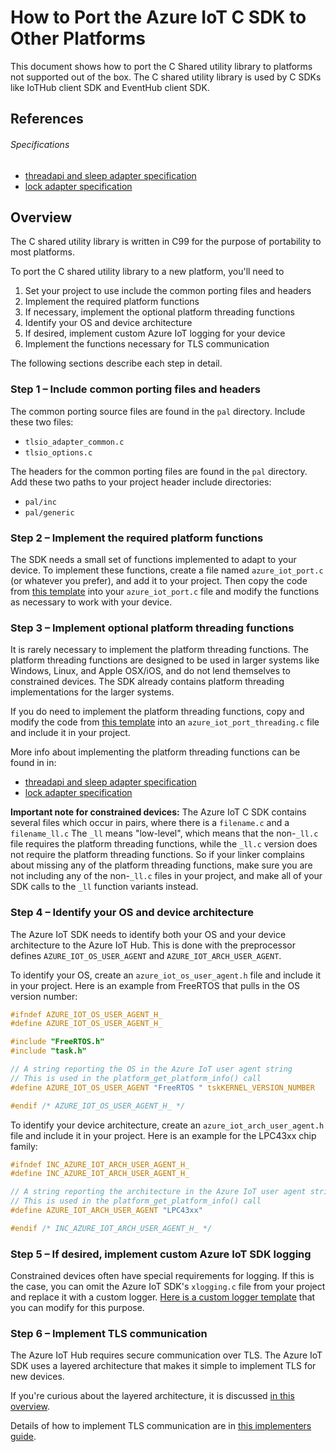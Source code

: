 # How to Port the Azure IoT C SDK  to Other Platforms

This document shows how to port the C Shared utility library to 
platforms not supported out of the box.
The C shared utility library is used by C SDKs like IoTHub client SDK and EventHub client SDK.  

## References

###### Specifications
- [threadapi and sleep adapter specification](threadapi_and_sleep_requirements.md)<br/>
- [lock adapter specification](lock_requirements.md)<br/>


## Overview

The C shared utility library is written in C99 for the purpose of portability to most platforms.

To port the C shared utility library to a new platform, you'll need to
1. Set your project to use include the common porting files and headers
2. Implement the required platform functions
3. If necessary, implement the optional platform threading functions
4. Identify your OS and device architecture
5. If desired, implement custom Azure IoT logging for your device
6. Implement the functions necessary for TLS communication

The following sections describe each step in detail.

### Step 1 &ndash; Include common porting files and headers

The common porting source files are found in the `pal` directory. Include these two files:
* `tlsio_adapter_common.c`
* `tlsio_options.c`

The headers for the common porting files are found in the `pal` directory. Add these two
paths to your project header include directories:
* `pal/inc`
* `pal/generic`


### Step 2 &ndash; Implement the required platform functions

The SDK needs a small set of functions implemented to adapt to your device. To implement these
functions, create a file named `azure_iot_port.c` (or whatever you prefer), and add it to
your project. Then copy the code from [this template](porting_example_required.md) into your
`azure_iot_port.c` file and modify the functions as necessary to work with your device.

### Step 3 &ndash; Implement optional platform threading functions

It is rarely necessary to implement the platform threading functions. 
The platform threading functions are designed to be used in
larger systems like Windows, Linux, and Apple OSX/iOS, and do not lend themselves to 
constrained devices. The SDK already contains platform threading implementations for the 
larger systems.

If you do need to implement the platform threading functions, copy and modify the code from 
[this template](porting_example_threading.md) into an `azure_iot_port_threading.c` file 
and include it in your project.

More info about implementing the platform threading functions can be found in in:
- [threadapi and sleep adapter specification](threadapi_and_sleep_requirements.md)<br/>
- [lock adapter specification](lock_requirements.md)<br/>

**Important note for constrained devices:** The Azure IoT C SDK contains several files 
which occur in pairs, where there is
a `filename.c` and a `filename_ll.c` The `_ll` means "low-level", which means that
the non-`_ll.c` file requires the platform threading functions, while the `_ll.c` 
version does not require the platform threading functions. So if your linker complains about 
missing any of the platform threading functions, make sure you are not including any of the non-`_ll.c`
files in your project, and make all of your SDK calls to the `_ll` function variants instead.

### Step 4 &ndash; Identify your OS and device architecture

The Azure IoT SDK needs to identify both your OS and your device architecture to 
the Azure IoT Hub. This is done with the preprocessor defines `AZURE_IOT_OS_USER_AGENT` 
and `AZURE_IOT_ARCH_USER_AGENT`.

To identify your OS, create an `azure_iot_os_user_agent.h` file and include it in your
project. Here is an example from FreeRTOS that pulls in the OS version number:
```c
#ifndef AZURE_IOT_OS_USER_AGENT_H_
#define AZURE_IOT_OS_USER_AGENT_H_

#include "FreeRTOS.h"
#include "task.h"

// A string reporting the OS in the Azure IoT user agent string
// This is used in the platform_get_platform_info() call
#define AZURE_IOT_OS_USER_AGENT "FreeRTOS " tskKERNEL_VERSION_NUMBER

#endif /* AZURE_IOT_OS_USER_AGENT_H_ */
```

To identify your device architecture, create an `azure_iot_arch_user_agent.h` file
and include it in your project. Here is an example for the LPC43xx chip family:
```c
#ifndef INC_AZURE_IOT_ARCH_USER_AGENT_H_
#define INC_AZURE_IOT_ARCH_USER_AGENT_H_

// A string reporting the architecture in the Azure IoT user agent string
// This is used in the platform_get_platform_info() call
#define AZURE_IOT_ARCH_USER_AGENT "LPC43xx"

#endif /* INC_AZURE_IOT_ARCH_USER_AGENT_H_ */
```

### Step 5 &ndash; If desired, implement custom Azure IoT SDK logging

Constrained devices often have special requirements for logging. If this is the
case, you can omit the Azure IoT SDK's `xlogging.c` file from your project
and replace it with a custom logger. 
[Here is a custom logger template](porting_example_logging.md) 
that you can modify for this purpose.

### Step 6 &ndash; Implement TLS communication

The Azure IoT Hub requires secure communication over TLS. The Azure IoT SDK uses
a layered architecture that makes it simple to implement TLS for new devices.

If you're curious about the layered architecture, it is discussed 
[in this overview](tlsio_adapter_overview.md).

Details of how to implement TLS communication are in 
[this implementers guide](tls_adapter_implementers_guide.md).

